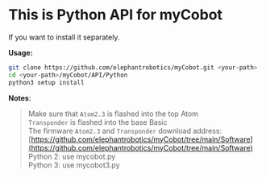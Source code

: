 # This is Python API for myCobot

If you want to install it separately.

**Usage:**

```bash
git clone https://github.com/elephantrobotics/myCobot.git <your-path>
cd <your-path>/myCobot/API/Python
python3 setup install
```

**Notes**:

<!-- This is the mycobot Python API package designed by Zhang Lijun([lijun.zhang@elephantrobotics.com]()) -->
> Make sure that `Atom2.3` is flashed into the top Atom <br>
> `Transponder` is flashed into the base Basic <br>
> The firmware `Atom2.3` and `Transponder` download address: [https://github.com/elephantrobotics/myCobot/tree/main/Software](https://github.com/elephantrobotics/myCobot/tree/main/Software)<br>
> Python 2: use mycobot.py <br>
> Python 3: use mycobot3.py 


